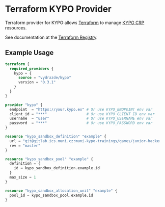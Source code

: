 # Terraform KYPO Provider

Terraform provider for KYPO allows [Terraform](https://www.terraform.io/) to manage [KYPO CRP](https://crp.kypo.muni.cz/) resources.

See documentation at the [Terraform Registry](https://registry.terraform.io/providers/vydrazde/kypo/latest/docs).

## Example Usage

```terraform
terraform {
  required_providers {
    kypo = {
      source = "vydrazde/kypo"
      version = "0.3.1"
    }
  }
}

provider "kypo" {
  endpoint  = "https://your.kypo.ex" # Or use KYPO_ENDPOINT env var
  client_id = "***"                  # Or use KYPO_CLIENT_ID env var
  username  = "user"                 # Or use KYPO_USERNAME env var
  password  = "***"                  # Or use KYPO_PASSWORD env var
}

resource "kypo_sandbox_definition" "example" {
  url = "git@gitlab.ics.muni.cz:muni-kypo-trainings/games/junior-hacker.git"
  rev = "master"
}

resource "kypo_sandbox_pool" "example" {
  definition = {
    id = kypo_sandbox_definition.example.id
  }
  max_size = 1
}

resource "kypo_sandbox_allocation_unit" "example" {
  pool_id = kypo_sandbox_pool.example.id
}
```

# 
